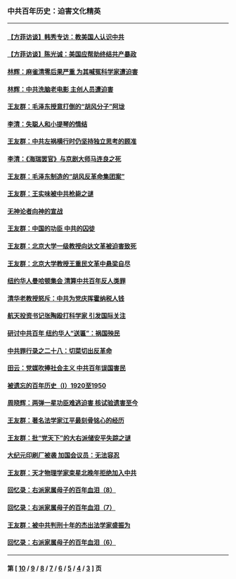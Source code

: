 ### 中共百年历史：迫害文化精英
---
#### [【方菲访谈】韩秀专访：教美国人认识中共](../../pages/nf1176111/n13821310.md?01180430) 
#### [【方菲访谈】陈光诚：美国应帮助终结共产暴政](../../pages/nf1176111/n13759521.md?01180430) 
#### [林辉：麻雀清零后果严重 为其喊冤科学家遭迫害](../../pages/nf1176111/n13746900.md?01180430) 
#### [林辉：中共洗脑老电影 主创人员遭迫害](../../pages/nf1176111/n13699437.md?01180430) 
#### [王友群：毛泽东授意打倒的“胡风分子”阿垅](../../pages/nf1176111/n13592541.md?01180430) 
#### [李清：失聪人和小提琴的情结](../../pages/nf1176111/n13459280.md?01180430) 
#### [王友群：中共左祸横行时仍坚持独立思考的顾准](../../pages/nf1176111/n13444722.md?01180430) 
#### [李清：《海瑞罢官》与京剧大师马连良之死](../../pages/nf1176111/n13412316.md?01180430) 
#### [王友群：毛泽东制造的“胡风反革命集团案”](../../pages/nf1176111/n13324909.md?01180430) 
#### [王友群：王实味被中共枪毙之谜](../../pages/nf1176111/n13307502.md?01180430) 
#### [无神论者向神的宣战](../../pages/nf1176111/n13281535.md?01180430) 
#### [王友群：中国的功臣 中共的囚徒](../../pages/nf1176111/n13291790.md?01180430) 
#### [王友群：北京大学一级教授向达文革被迫害致死](../../pages/nf1176111/n13150966.md?01180430) 
#### [王友群：北京大学教授王重民文革中悬梁自尽](../../pages/nf1176111/n13084645.md?01180430) 
#### [纽约华人曼哈顿集会 清算中共百年反人类罪](../../pages/nf1176111/n13084157.md?01180430) 
#### [清华老教授怒斥：中共为党庆挥霍纳税人钱](../../pages/nf1176111/n13071430.md?01180430) 
#### [航天投资书记张陶殴打科学家 引发国际关注](../../pages/nf1176111/n13069132.md?01180430) 
#### [研讨中共百年 纽约华人“送匾”：祸国殃民](../../pages/nf1176111/n13057367.md?01180430) 
#### [中共罪行录之二十八：切菜切出反革命](../../pages/nf1176111/n13030600.md?01180430) 
#### [田云：党媒吹捧社会主义 中共百年误国害民](../../pages/nf1176111/n13006682.md?01180430) 
#### [被遗忘的百年历史（I）1920至1950](../../pages/nf1176111/n12986411.md?01180430) 
#### [周晓辉：两弹一星功臣难逃迫害 核试验遗害至今](../../pages/nf1176111/n12974997.md?01180430) 
#### [王友群：著名法学家江平最刻骨铭心的经历](../../pages/nf1176111/n12970787.md?01180430) 
#### [王友群：批“党天下”的大右派储安平失踪之谜](../../pages/nf1176111/n12954229.md?01180430) 
#### [大纪元印刷厂被袭 加国会议员：无法容忍](../../pages/nf1176111/n12883028.md?01180430) 
#### [王友群：天才物理学家束星北晚年拒绝加入中共](../../pages/nf1176111/n12792913.md?01180430) 
#### [回忆录：右派家属母子的百年血泪（8）](../../pages/nf1176111/n12706196.md?01180430) 
#### [回忆录：右派家属母子的百年血泪（7）](../../pages/nf1176111/n12706191.md?01180430) 
#### [王友群：被中共判刑十年的杰出法学家盛振为](../../pages/nf1176111/n12706141.md?01180430) 
#### [回忆录：右派家属母子的百年血泪（6）](../../pages/nf1176111/n12698863.md?01180430) 

---
#### 第 [ [10](./10.md?01180430) / [9](./9.md?01180430) / [8](./8.md?01180430) / [7](./7.md?01180430) / [6](./6.md?01180430) / [5](./5.md?01180430) / [4](./4.md?01180430) / [3](./3.md?01180430) ] 页
